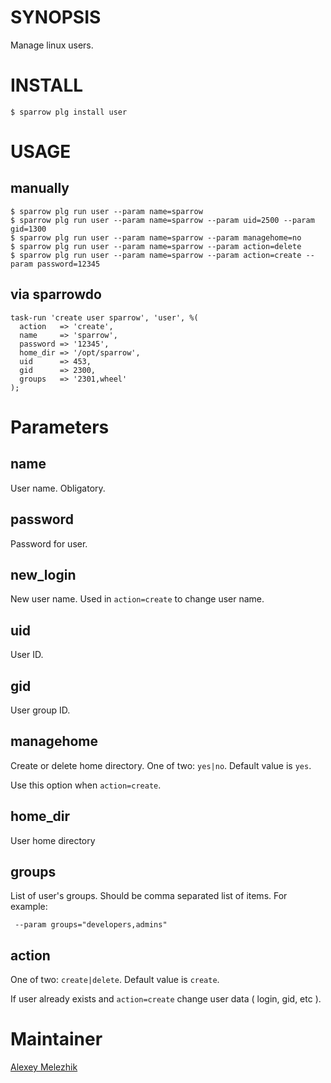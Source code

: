 # SYNOPSIS

Manage linux users.

# INSTALL

    $ sparrow plg install user

# USAGE

## manually

    $ sparrow plg run user --param name=sparrow
    $ sparrow plg run user --param name=sparrow --param uid=2500 --param gid=1300
    $ sparrow plg run user --param name=sparrow --param managehome=no
    $ sparrow plg run user --param name=sparrow --param action=delete
    $ sparrow plg run user --param name=sparrow --param action=create --param password=12345

## via sparrowdo

    task-run 'create user sparrow', 'user', %(
      action   => 'create',
      name     => 'sparrow',
      password => '12345',
      home_dir => '/opt/sparrow',
      uid      => 453,
      gid      => 2300,
      groups   => '2301,wheel'
    );


# Parameters

## name

User name. Obligatory.

## password

Password for user.

## new_login

New user name. Used in `action=create` to change user name.
  
## uid

User ID.

## gid

User group ID.

## managehome

Create or delete home directory. One of two: `yes|no`. Default value is `yes`.

Use this option when `action=create`.

## home_dir

User home directory

## groups

List of user's groups. Should be comma separated list of items. For example:
   
   ` --param groups="developers,admins"`

## action

One of two: `create|delete`.  Default value is `create`.

If user already exists and `action=create` change user data ( login, gid, etc ).

# Maintainer

[Alexey Melezhik](mailto:melezhik@gmail.com)

